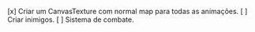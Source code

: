 [x] Criar um CanvasTexture com normal map para todas as animações.
[ ] Criar inimigos.
[ ] Sistema de combate.
